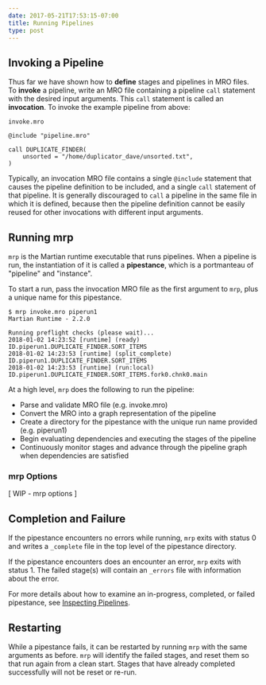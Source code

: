 ```yaml
---
date: 2017-05-21T17:53:15-07:00
title: Running Pipelines
type: post
---
```


## Invoking a Pipeline

Thus far we have shown how to **define** stages and pipelines in MRO files. To **invoke** a pipeline, write an MRO file containing a pipeline `call` statement with the desired input arguments. This `call` statement is called an **invocation**. To invoke the example pipeline from above:

`invoke.mro`
~~~~
@include "pipeline.mro"

call DUPLICATE_FINDER(
    unsorted = "/home/duplicator_dave/unsorted.txt",
)
~~~~

Typically, an invocation MRO file contains a single `@include` statement that causes the pipeline definition to be included, and a single `call` statement of that pipeline. It is generally discouraged to `call` a pipeline in the same file in which it is defined, because then the pipeline definition cannot be easily reused for other invocations with different input arguments.


## Running mrp

`mrp` is the Martian runtime executable that runs pipelines. When a pipeline is run, the instantiation of it is called a **pipestance**, which is a portmanteau of "pipeline" and "instance".

To start a run, pass the invocation MRO file as the first argument to `mrp`, plus a unique name for this pipestance.

~~~~
$ mrp invoke.mro piperun1
Martian Runtime - 2.2.0

Running preflight checks (please wait)...
2018-01-02 14:23:52 [runtime] (ready)           ID.piperun1.DUPLICATE_FINDER.SORT_ITEMS
2018-01-02 14:23:53 [runtime] (split_complete)  ID.piperun1.DUPLICATE_FINDER.SORT_ITEMS
2018-01-02 14:23:53 [runtime] (run:local)       ID.piperun1.DUPLICATE_FINDER.SORT_ITEMS.fork0.chnk0.main
~~~~

At a high level, `mrp` does the following to run the pipeline:

- Parse and validate MRO file (e.g. invoke.mro)
- Convert the MRO into a graph representation of the pipeline
- Create a directory for the pipestance with the unique run name provided (e.g. piperun1)
- Begin evaluating dependencies and executing the stages of the pipeline
- Continuously monitor stages and advance through the pipeline graph when dependencies are satisfied

### mrp Options

[ WIP - mrp options ]

## Completion and Failure

If the pipestance encounters no errors while running, `mrp` exits with status 0 and writes a `_complete` file in the top level of the pipestance directory.

If the pipestance encounters does an encounter an error, `mrp` exits with status 1. The failed stage(s) will contain an `_errors` file with information about the error.

For more details about how to examine an in-progress, completed, or failed pipestance, see [Inspecting Pipelines](../inspecting-pipelines).

## Restarting

While a pipestance fails, it can be restarted by running `mrp` with the same arguments as before. `mrp` will identify the failed stages, and reset them so that run again from a clean start. Stages that have already completed successfully will not be reset or re-run.
